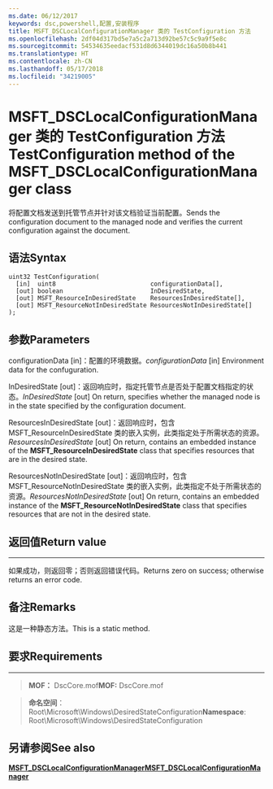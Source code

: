 ```yaml
---
ms.date: 06/12/2017
keywords: dsc,powershell,配置,安装程序
title: MSFT_DSCLocalConfigurationManager 类的 TestConfiguration 方法
ms.openlocfilehash: 2df04d317bd5e7a5c2a713d92be57c5c9a9f5e8c
ms.sourcegitcommit: 54534635eedacf531d8d6344019dc16a50b8b441
ms.translationtype: HT
ms.contentlocale: zh-CN
ms.lasthandoff: 05/17/2018
ms.locfileid: "34219005"
---
```

# <a name="testconfiguration-method-of-the-msftdsclocalconfigurationmanager-class"></a><span data-ttu-id="184d5-103">MSFT_DSCLocalConfigurationManager 类的 TestConfiguration 方法</span><span class="sxs-lookup"><span data-stu-id="184d5-103">TestConfiguration method of the MSFT_DSCLocalConfigurationManager class</span></span>

<span data-ttu-id="184d5-104">将配置文档发送到托管节点并针对该文档验证当前配置。</span><span class="sxs-lookup"><span data-stu-id="184d5-104">Sends the configuration document to the managed node and verifies the current configuration against the document.</span></span>

<a name="syntax"></a><span data-ttu-id="184d5-105">语法</span><span class="sxs-lookup"><span data-stu-id="184d5-105">Syntax</span></span>
------

```mof
uint32 TestConfiguration(
  [in]  uint8                          configurationData[],
  [out] boolean                        InDesiredState,
  [out] MSFT_ResourceInDesiredState    ResourcesInDesiredState[],
  [out] MSFT_ResourceNotInDesiredState ResourcesNotInDesiredState[]
);
```

<a name="parameters"></a><span data-ttu-id="184d5-106">参数</span><span class="sxs-lookup"><span data-stu-id="184d5-106">Parameters</span></span>
----------

<span data-ttu-id="184d5-107">configurationData \[in\]：配置的环境数据。</span><span class="sxs-lookup"><span data-stu-id="184d5-107">*configurationData* \[in\] Environment data for the confuguration.</span></span>

<span data-ttu-id="184d5-108">InDesiredState \[out\]：返回响应时，指定托管节点是否处于配置文档指定的状态。</span><span class="sxs-lookup"><span data-stu-id="184d5-108">*InDesiredState* \[out\] On return, specifies whether the managed node is in the state specified by the configuration document.</span></span>

<span data-ttu-id="184d5-109">ResourcesInDesiredState \[out\]：返回响应时，包含 MSFT_ResourceInDesiredState 类的嵌入实例，此类指定处于所需状态的资源。</span><span class="sxs-lookup"><span data-stu-id="184d5-109">*ResourcesInDesiredState* \[out\] On return, contains an embedded instance of the **MSFT_ResourceInDesiredState** class that specifies resources that are in the desired state.</span></span>

<span data-ttu-id="184d5-110">ResourcesNotInDesiredState \[out\]：返回响应时，包含 MSFT_ResourceNotInDesiredState 类的嵌入实例，此类指定不处于所需状态的资源。</span><span class="sxs-lookup"><span data-stu-id="184d5-110">*ResourcesNotInDesiredState* \[out\] On return, contains an embedded instance of the **MSFT_ResourceNotInDesiredState** class that specifies resources that are not in the desired state.</span></span>

## <a name="return-value"></a><span data-ttu-id="184d5-111">返回值</span><span class="sxs-lookup"><span data-stu-id="184d5-111">Return value</span></span>
------------

<span data-ttu-id="184d5-112">如果成功，则返回零；否则返回错误代码。</span><span class="sxs-lookup"><span data-stu-id="184d5-112">Returns zero on success; otherwise returns an error code.</span></span>

## <a name="remarks"></a><span data-ttu-id="184d5-113">备注</span><span class="sxs-lookup"><span data-stu-id="184d5-113">Remarks</span></span>

<span data-ttu-id="184d5-114">这是一种静态方法。</span><span class="sxs-lookup"><span data-stu-id="184d5-114">This is a static method.</span></span>

## <a name="requirements"></a><span data-ttu-id="184d5-115">要求</span><span class="sxs-lookup"><span data-stu-id="184d5-115">Requirements</span></span>
------------
><span data-ttu-id="184d5-116">**MOF：** DscCore.mof</span><span class="sxs-lookup"><span data-stu-id="184d5-116">**MOF:** DscCore.mof</span></span>

><span data-ttu-id="184d5-117">**命名空间**：Root\Microsoft\Windows\DesiredStateConfiguration</span><span class="sxs-lookup"><span data-stu-id="184d5-117">**Namespace**: Root\Microsoft\Windows\DesiredStateConfiguration</span></span>


## <a name="see-also"></a><span data-ttu-id="184d5-118">另请参阅</span><span class="sxs-lookup"><span data-stu-id="184d5-118">See also</span></span>


[<span data-ttu-id="184d5-119">**MSFT_DSCLocalConfigurationManager**</span><span class="sxs-lookup"><span data-stu-id="184d5-119">**MSFT_DSCLocalConfigurationManager**</span></span>](msft-dsclocalconfigurationmanager.md)